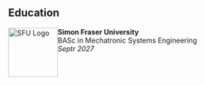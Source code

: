 ## Education

<div style="display: flex; align-items: left;">
  <img src="https://www.sfu.ca/favicon.ico" alt="SFU Logo" width="100" height="100" 60000px;">
  <div>
    <strong>Simon Fraser University</strong><br>
    BASc in Mechatronic Systems Engineering<br>
    <em>Septr 2027</em>
  </div>
</div>
